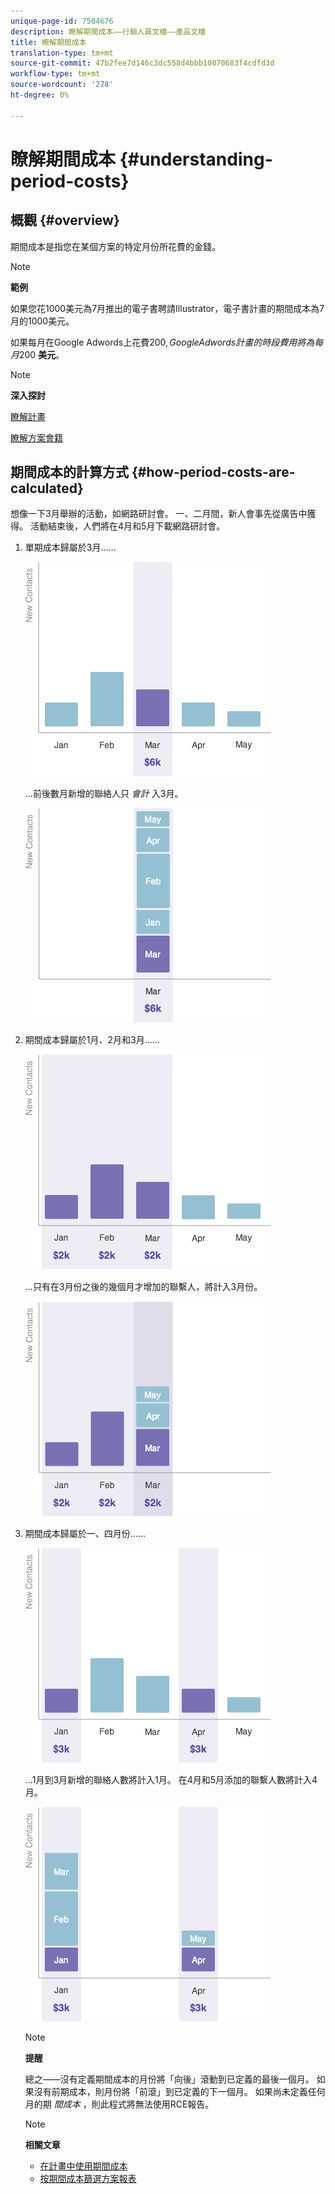 ```yaml
---
unique-page-id: 7504676
description: 瞭解期間成本——行銷人員文檔——產品文檔
title: 瞭解期間成本
translation-type: tm+mt
source-git-commit: 47b2fee7d146c3dc558d4bbb10070683f4cdfd3d
workflow-type: tm+mt
source-wordcount: '278'
ht-degree: 0%

---
```



# 瞭解期間成本 {#understanding-period-costs}

## 概觀 {#overview}

期間成本是指您在某個方案的特定月份所花費的金錢。

>[!NOTE]
>
>**範例**
>
>如果您花1000美元為7月推出的電子書聘請Illustrator，電子書計畫的期間成本為7月的1000美元。
>
>如果每月在Google Adwords上花費$200,Google Adwords計畫的時段費用將為每月$200 **美元**。

>[!NOTE]
>
>**深入探討**
>
>[瞭解計畫](../../../../product-docs/core-marketo-concepts/programs/creating-programs/understanding-programs.md)
>
>[瞭解方案會籍](../../../../product-docs/core-marketo-concepts/programs/creating-programs/understanding-program-membership.md)

## 期間成本的計算方式 {#how-period-costs-are-calculated}

想像一下3月舉辦的活動，如網路研討會。 一、二月間，新人會事先從廣告中獲得。 活動結束後，人們將在4月和5月下載網路研討會。

1. 單期成本歸屬於3月……

   ![](assets/graph1.png)

   ...前後數月新增的聯絡人只 *會計* 入3月。

   ![](assets/graph2.png)

1. 期間成本歸屬於1月、2月和3月……

   ![](assets/graph3.png)

   ...只有在3月份之後的幾個月才增加的聯繫人，將計入3月份。

   ![](assets/graph4.png)

1. 期間成本歸屬於一、四月份……

   ![](assets/graph5.png)

   ...1月到3月新增的聯絡人數將計入1月。 在4月和5月添加的聯繫人數將計入4月。

   ![](assets/graph6.png)

   >[!NOTE]
   >
   >**提醒**
   >
   >
   >總之——沒有定義期間成本的月份將「向後」滾動到已定義的最後一個月。 如果沒有前期成本，則月份將「前滾」到已定義的下一個月。 如果尚未定義任何月的期 *間成本* ，則此程式將無法使用RCE報告。

   >[!NOTE]
   >
   >**相關文章**
   >
   >    
   >    
   >    * [在計畫中使用期間成本](using-period-costs-in-a-program.md)
   >    * [按期間成本篩選方案報表](../../../../product-docs/core-marketo-concepts/programs/program-performance-report/filter-a-program-report-by-period-cost.md)


